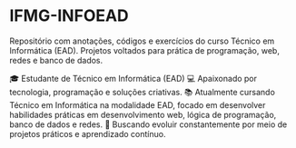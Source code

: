 # IFMG-INFOEAD
Repositório com anotações, códigos e exercícios do curso Técnico em Informática (EAD). Projetos voltados para prática de programação, web, redes e banco de dados.

🎓 Estudante de Técnico em Informática (EAD)
💻 Apaixonado por tecnologia, programação e soluções criativas.
📚 Atualmente cursando Técnico em Informática na modalidade EAD, focado em desenvolver habilidades práticas em desenvolvimento web, lógica de programação, banco de dados e redes.
🚀 Buscando evoluir constantemente por meio de projetos práticos e aprendizado contínuo.
